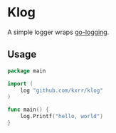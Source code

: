 # Klog

A simple logger wraps [go-logging](https://github.com/op/go-logging).


## Usage

```go
package main

import (
	log "github.com/kxrr/klog"
)

func main() {
	log.Printf("hello, world")
}
```
